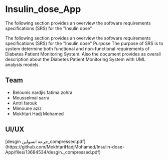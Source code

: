 # Insulin_dose_App
The following section provides an overview the software requirements specifications (SRS) for the "Insulin dose"

The following section provides an overview the software requirements specifications (SRS) for the "Insulin dose"
Purpose
The purpose of SRS is to system determine both functional and non-functional requirements of Diabetes Patient Monitoring System. Also the document provides as overall description about the Diabetes Patient Monitoring System with UML analysis models.

<h2>Team</h2>
<ul>
  <li>Belounis nardjis fatima zohra</li>
  <li>Mousselmal sarra</li>
  <li>Antri farouk</li>
  <li>Mimoune aziz</li>
  <li>Mokhtari Hadj Mohamed</li>
</ul>

<h2>UI/UX</h2>
[desgin جرعة انسولين_compressed.pdf](https://github.com/MokhtariHadjMohamed/Insulin-dose-App/files/13684534/desgin._compressed.pdf)
